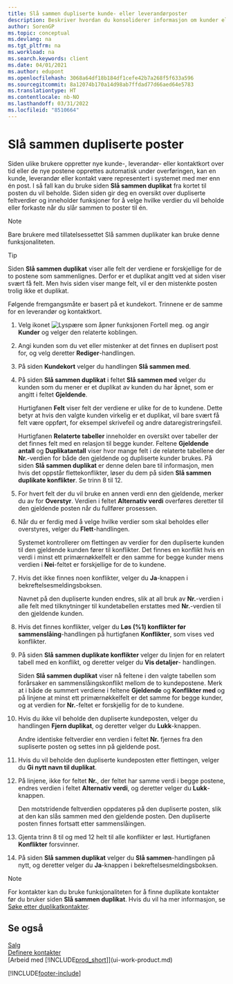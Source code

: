 ```yaml
---
title: Slå sammen dupliserte kunde- eller leverandørposter
description: Beskriver hvordan du konsoliderer informasjon om kunder eller leverandører når du har duplikate poster om noen av dem.
author: SorenGP
ms.topic: conceptual
ms.devlang: na
ms.tgt_pltfrm: na
ms.workload: na
ms.search.keywords: client
ms.date: 04/01/2021
ms.author: edupont
ms.openlocfilehash: 3068a64df18b184df1cefe42b7a268f5f633a596
ms.sourcegitcommit: 8a12074b170a14d98ab7ffdad77d66aed64e5783
ms.translationtype: HT
ms.contentlocale: nb-NO
ms.lasthandoff: 03/31/2022
ms.locfileid: "8510664"
---
```

# <a name="merge-duplicate-records"></a>Slå sammen dupliserte poster
Siden ulike brukere oppretter nye kunde-, leverandør- eller kontaktkort over tid eller de nye postene opprettes automatisk under overføringen, kan en kunde, leverandør eller kontakt være representert i systemet med mer enn én post. I så fall kan du bruke siden **Slå sammen duplikat** fra kortet til posten du vil beholde. Siden siden gir deg en oversikt over dupliserte feltverdier og inneholder funksjoner for å velge hvilke verdier du vil beholde eller forkaste når du slår sammen to poster til én.

> [!NOTE]
> Bare brukere med tillatelsessettet Slå sammen duplikater kan bruke denne funksjonaliteten.

> [!TIP]
> Siden **Slå sammen duplikat** viser alle felt der verdiene er forskjellige for de to postene som sammenlignes. Derfor er et duplikat angitt ved at siden viser svært få felt. Men hvis siden viser mange felt, vil er den mistenkte posten trolig ikke et duplikat.

Følgende fremgangsmåte er basert på et kundekort. Trinnene er de samme for en leverandør og kontaktkort.

1. Velg ikonet ![Lyspære som åpner funksjonen Fortell meg.](media/ui-search/search_small.png "Fortell hva du vil gjøre") og angir **Kunder** og velger den relaterte koblingen.
2. Angi kunden som du vet eller mistenker at det finnes en duplisert post for, og velg deretter **Rediger**-handlingen.
3. På siden **Kundekort** velger du handlingen **Slå sammen med**.
4. På siden **Slå sammen duplikat** i feltet **Slå sammen med** velger du kunden som du mener er et duplikat av kunden du har åpnet, som er angitt i feltet **Gjeldende**.

    Hurtigfanen **Felt** viser felt der verdiene er ulike for de to kundene. Dette betyr at hvis den valgte kunden virkelig er et duplikat, vil bare svært få felt være oppført, for eksempel skrivefeil og andre dataregistreringsfeil.

    Hurtigfanen **Relaterte tabeller** inneholder en oversikt over tabeller der det finnes felt med en relasjon til begge kunder. Feltene **Gjeldende antall** og **Duplikatantall** viser hvor mange felt i de relaterte tabellene der **Nr.**-verdien for både den gjeldende og dupliserte kunder brukes. På siden **Slå sammen duplikat** er denne delen bare til informasjon, men hvis det oppstår flettekonflikter, løser du dem på siden **Slå sammen duplikate konflikter**. Se trinn 8 til 12.   

5. For hvert felt der du vil bruke en annen verdi enn den gjeldende, merker du av for **Overstyr**. Verdien i feltet **Alternativ verdi** overføres deretter til den gjeldende posten når du fullfører prosessen.
6. Når du er ferdig med å velge hvilke verdier som skal beholdes eller overstyres, velger du **Flett**-handlingen.

    Systemet kontrollerer om flettingen av verdier for den dupliserte kunden til den gjeldende kunden fører til konflikter. Det finnes en konflikt hvis en verdi i minst ett primærnøkkelfelt er den samme for begge kunder mens verdien i **Nei**-feltet er forskjellige for de to kundene.

7. Hvis det ikke finnes noen konflikter, velger du **Ja**-knappen i bekreftelsesmeldingsboksen.

    Navnet på den dupliserte kunden endres, slik at all bruk av **Nr.**-verdien i alle felt med tilknytninger til kundetabellen erstattes med **Nr.**-verdien til den gjeldende kunden.
8. Hvis det finnes konflikter, velger du **Løs (%1) konflikter før sammenslåing**-handlingen på hurtigfanen **Konflikter**, som vises ved konflikter.
9. På siden **Slå sammen duplikate konflikter** velger du linjen for en relatert tabell med en konflikt, og deretter velger du **Vis detaljer**- handlingen.

    Siden **Slå sammen duplikat** viser nå feltene i den valgte tabellen som forårsaker en sammenslåingskonflikt mellom de to kundepostene. Merk at i både de summert verdiene i feltene **Gjeldende** og **Konflikter med** og på linjene at minst ett primærnøkkelfelt er det samme for begge kunder, og at verdien for **Nr.**-feltet er forskjellig for de to kundene.   
10. Hvis du ikke vil beholde den dupliserte kundeposten, velger du handlingen **Fjern duplikat**, og deretter velger du **Lukk**-knappen.

    Andre identiske feltverdier enn verdien i feltet **Nr.** fjernes fra den supliserte posten og settes inn på gjeldende post.
11. Hvis du vil beholde den dupliserte kundeposten etter flettingen, velger du **Gi nytt navn til duplikat**.
12. På linjene, ikke for feltet **Nr.**, der feltet har samme verdi i begge postene, endres verdien i feltet **Alternativ verdi**, og deretter velger du **Lukk**-knappen.

    Den motstridende feltverdien oppdateres på den dupliserte posten, slik at den kan slås sammen med den gjeldende posten. Den dupliserte posten finnes fortsatt etter sammenslåingen.
13. Gjenta trinn 8 til og med 12 helt til alle konflikter er løst. Hurtigfanen **Konflikter** forsvinner.
14. På siden **Slå sammen duplikat** velger du **Slå sammen**-handlingen på nytt, og deretter velger du **Ja**-knappen i bekreftelsesmeldingsboksen.

> [!NOTE]
> For kontakter kan du bruke funksjonaliteten for å finne duplikate kontakter før du bruker siden **Slå sammen duplikat**. Hvis du vil ha mer informasjon, se [Søke etter duplikatkontakter](marketing-setup-contacts.md#searching-for-duplicate-contacts).

## <a name="see-also"></a>Se også
[Salg](sales-manage-sales.md)  
[Definere kontakter](marketing-setup-contacts.md)  
[Arbeid med [!INCLUDE[prod_short](includes/prod_short.md)]](ui-work-product.md)


[!INCLUDE[footer-include](includes/footer-banner.md)]